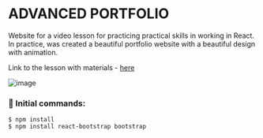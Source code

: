 <h1>ADVANCED PORTFOLIO</h1>

Website for a video lesson for practicing practical skills in working in React. In practice, was created a beautiful portfolio website with a beautiful design with animation.



<p>Link to the lesson with materials - <a href="https://www.youtube.com/watch?v=hYv6BM2fWd8">here</a></p>

![image](https://github.com/0trava/Advanced_portfolio/assets/102797527/a8b6ac16-9378-4afb-b82c-7251dd64ff9f)


<h3>🌠 Initial commands:</h3>

~~~
$ npm install
$ npm install react-bootstrap bootstrap
~~~




